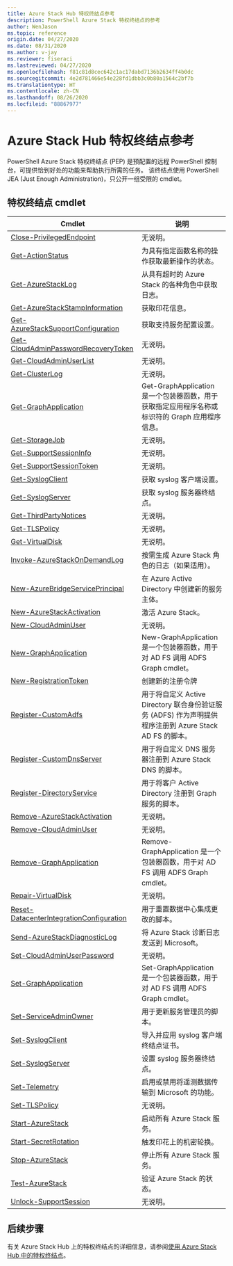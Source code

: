 ```yaml
---
title: Azure Stack Hub 特权终结点参考
description: PowerShell Azure Stack 特权终结点的参考
author: WenJason
ms.topic: reference
origin.date: 04/27/2020
ms.date: 08/31/2020
ms.author: v-jay
ms.reviewer: fiseraci
ms.lastreviewed: 04/27/2020
ms.openlocfilehash: f81c81d8cec642c1ac17dabd7136b2634ff4b0dc
ms.sourcegitcommit: 4e2d781466e54e228fd1dbb3c0b80a1564c2bf7b
ms.translationtype: HT
ms.contentlocale: zh-CN
ms.lasthandoff: 08/26/2020
ms.locfileid: "88867977"
---
```

# <a name="azure-stack-hub-privileged-endpoint-reference"></a>Azure Stack Hub 特权终结点参考

PowerShell Azure Stack 特权终结点 (PEP) 是预配置的远程 PowerShell 控制台，可提供恰到好处的功能来帮助执行所需的任务。 该终结点使用 PowerShell JEA (Just Enough Administration)，只公开一组受限的 cmdlet。

## <a name="privilege-endpoint-cmdlets"></a>特权终结点 cmdlet

| Cmdlet | 说明 |
| --- | --- |
| [Close-PrivilegedEndpoint](Close-PrivilegedEndpoint.md) | 无说明。 |
| [Get-ActionStatus](Get-ActionStatus.md) | 为具有指定函数名称的操作获取最新操作的状态。 |
| [Get-AzureStackLog](Get-AzureStackLog.md) | 从具有超时的 Azure Stack 的各种角色中获取日志。 |
| [Get-AzureStackStampInformation](Get-AzureStackStampInformation.md) | 获取印花信息。 |
| [Get-AzureStackSupportConfiguration](Get-AzureStackSupportConfiguration.md) | 获取支持服务配置设置。 |
| [Get-CloudAdminPasswordRecoveryToken](Get-CloudAdminPasswordRecoveryToken.md) | 无说明。 |
| [Get-CloudAdminUserList](Get-CloudAdminUserList.md) | 无说明。 |
| [Get-ClusterLog](Get-ClusterLog.md) | 无说明。 |
| [Get-GraphApplication](Get-GraphApplication.md) | Get-GraphApplication 是一个包装器函数，用于获取指定应用程序名称或标识符的 Graph 应用程序信息。 |
| [Get-StorageJob](Get-StorageJob.md) | 无说明。 |
| [Get-SupportSessionInfo](Get-SupportSessionInfo.md) | 无说明。 |
| [Get-SupportSessionToken](Get-SupportSessionToken.md) | 无说明。 |
| [Get-SyslogClient](Get-SyslogClient.md) | 获取 syslog 客户端设置。 |
| [Get-SyslogServer](Get-SyslogServer.md) | 获取 syslog 服务器终结点。 |
| [Get-ThirdPartyNotices](Get-ThirdPartyNotices.md) | 无说明。 |
| [Get-TLSPolicy](Get-TLSPolicy.md) | 无说明。 |
| [Get-VirtualDisk](Get-VirtualDisk.md) | 无说明。 |
| [Invoke-AzureStackOnDemandLog](Invoke-AzureStackOnDemandLog.md) | 按需生成 Azure Stack 角色的日志（如果适用）。 |
| [New-AzureBridgeServicePrincipal](New-AzureBridgeServicePrincipal.md) | 在 Azure Active Directory 中创建新的服务主体。 |
| [New-AzureStackActivation](New-AzureStackActivation.md) | 激活 Azure Stack。 |
| [New-CloudAdminUser](New-CloudAdminUser.md) | 无说明。 |
| [New-GraphApplication](New-GraphApplication.md) | New-GraphApplication 是一个包装器函数，用于对 AD FS 调用 ADFS Graph cmdlet。 |
| [New-RegistrationToken](New-RegistrationToken.md) | 创建新的注册令牌 |
| [Register-CustomAdfs](Register-CustomAdfs.md) | 用于将自定义 Active Directory 联合身份验证服务 (ADFS) 作为声明提供程序注册到 Azure Stack AD FS 的脚本。 |
| [Register-CustomDnsServer](Register-CustomDnsServer.md) | 用于将自定义 DNS 服务器注册到 Azure Stack DNS 的脚本。 |
| [Register-DirectoryService](Register-DirectoryService.md) | 用于将客户 Active Directory 注册到 Graph 服务的脚本。 |
| [Remove-AzureStackActivation](Remove-AzureStackActivation.md) | 无说明。 |
| [Remove-CloudAdminUser](Remove-CloudAdminUser.md) | 无说明。 |
| [Remove-GraphApplication](Remove-GraphApplication.md) | Remove-GraphApplication 是一个包装器函数，用于对 AD FS 调用 ADFS Graph cmdlet。 |
| [Repair-VirtualDisk](Repair-VirtualDisk.md) | 无说明。 |
| [Reset-DatacenterIntegrationConfiguration](Reset-DatacenterIntegrationConfiguration.md) | 用于重置数据中心集成更改的脚本。 |
| [Send-AzureStackDiagnosticLog](Send-AzureStackDiagnosticLog.md) | 将 Azure Stack 诊断日志发送到 Microsoft。 |
| [Set-CloudAdminUserPassword](Set-CloudAdminUserPassword.md) | 无说明。 |
| [Set-GraphApplication](Set-GraphApplication.md) | Set-GraphApplication 是一个包装器函数，用于对 AD FS 调用 ADFS Graph cmdlet。 |
| [Set-ServiceAdminOwner](Set-ServiceAdminOwner.md) | 用于更新服务管理员的脚本。 |
| [Set-SyslogClient](Set-SyslogClient.md) | 导入并应用 syslog 客户端终结点证书。 |
| [Set-SyslogServer](Set-SyslogServer.md) | 设置 syslog 服务器终结点。 |
| [Set-Telemetry](Set-Telemetry.md) | 启用或禁用将遥测数据传输到 Microsoft 的功能。 |
| [Set-TLSPolicy](Set-TLSPolicy.md) | 无说明。 |
| [Start-AzureStack](Start-AzureStack.md) | 启动所有 Azure Stack 服务。 |
| [Start-SecretRotation](Start-SecretRotation.md) | 触发印花上的机密轮换。 |
| [Stop-AzureStack](Stop-AzureStack.md) | 停止所有 Azure Stack 服务。 |
| [Test-AzureStack](Test-AzureStack.md) | 验证 Azure Stack 的状态。 |
| [Unlock-SupportSession](Unlock-SupportSession.md) | 无说明。 |

## <a name="next-steps"></a>后续步骤

有关 Azure Stack Hub 上的特权终结点的详细信息，请参阅[使用 Azure Stack Hub 中的特权终结点](../../operator/azure-stack-privileged-endpoint.md)。
